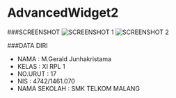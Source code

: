 # AdvancedWidget2

###SCREENSHOT
![SCREENSHOT 1](http://s9.postimg.org/nskip2h7z/AW2.jpg)
![SCREENSHOT 2](http://s16.postimg.org/neh7lh2jp/AW2_2.jpg)

###DATA DIRI
- NAMA : M.Gerald Junhakristama
- KELAS : XI RPL 1
- NO.URUT : 17
- NIS : 4742/1461.070
- NAMA SEKOLAH : SMK TELKOM MALANG
